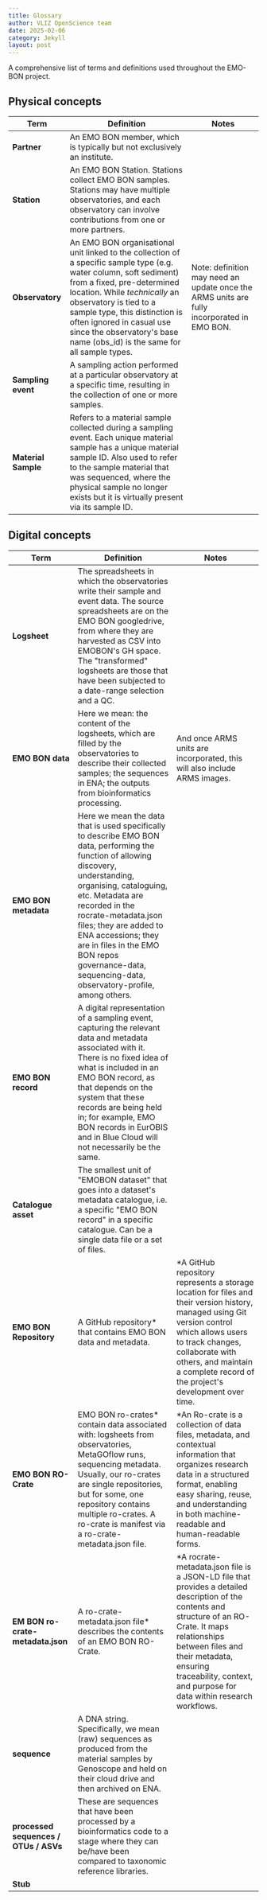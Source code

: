 ```yaml
---
title: Glossary
author: VLIZ OpenScience team
date: 2025-02-06
category: Jekyll
layout: post
---
```


A comprehensive list of terms and definitions used throughout the EMO-BON project.

## Physical concepts
| **Term**            | **Definition**                                                                                                                                                   | **Notes**                                                                                                                                                                   |
|---------------------|-------------------------------------------------------------------------------------------------------------------------------------------------------------------|-----------------------------------------------------------------------------------------------------------------------------------------------------------------------------|
| **Partner**         | An EMO BON member, which is typically but not exclusively an institute.                                                                                           |                                                                                                                                                                             |
| **Station**         | An EMO BON Station. Stations collect EMO BON samples. Stations may have multiple observatories, and each observatory can involve contributions from one or more partners. |                                                                                                                                                                             |
| **Observatory**     | An EMO BON organisational unit linked to the collection of a specific sample type (e.g. water column, soft sediment) from a fixed, pre-determined location. While *technically* an observatory is tied to a sample type, this distinction is often ignored in casual use since the observatory's base name (obs_id) is the same for all sample types. | Note: definition may need an update once the ARMS units are fully incorporated in EMO BON. |
| **Sampling event**  | A sampling action performed at a particular observatory at a specific time, resulting in the collection of one or more samples.                                       |                                                                                                                                                                             |
| **Material Sample** | Refers to a material sample collected during a sampling event. Each unique material sample has a unique material sample ID. Also used to refer to the sample material that was sequenced, where the physical sample no longer exists but it is virtually present via its sample ID. |                                                                                                                                                                             |

## Digital concepts
| **Term**            | **Definition**                                                                                                                                                    | **Notes**                                                                                                                                                                   |
|---------------------|--------------------------------------------------------------------------------------------------------------------------------------------------------------------|-----------------------------------------------------------------------------------------------------------------------------------------------------------------------------|
| **Logsheet**        | The spreadsheets in which the observatories write their sample and event data. The source spreadsheets are on the EMO BON googledrive, from where they are harvested as CSV into EMOBON's GH space. The "transformed" logsheets are those that have been subjected to a date-range selection and a QC. |                                                                                                                                                                             |
| **EMO BON data**    | Here we mean: the content of the logsheets, which are filled by the observatories to describe their collected samples; the sequences in ENA; the outputs from bioinformatics processing. | And once ARMS units are incorporated, this will also include ARMS images. |
| **EMO BON metadata**| Here we mean the data that is used specifically to describe EMO BON data, performing the function of allowing discovery, understanding, organising, cataloguing, etc. Metadata are recorded in the rocrate-metadata.json files; they are added to ENA accessions; they are in files in the EMO BON repos governance-data, sequencing-data, observatory-profile, among others. |                                                                                                                                                                             |
| **EMO BON record**  | A digital representation of a sampling event, capturing the relevant data and metadata associated with it. There is no fixed idea of what is included in an EMO BON record, as that depends on the system that these records are being held in; for example, EMO BON records in EurOBIS and in Blue Cloud will not necessarily be the same. |                                                                                                                                                                             |
| **Catalogue asset** | The smallest unit of "EMOBON dataset" that goes into a dataset's metadata catalogue, i.e. a specific "EMO BON record" in a specific catalogue. Can be a single data file or a set of files. |                                                                                                                                                                             |
| **EMO BON Repository** | A GitHub repository* that contains EMO BON data and metadata. | *A GitHub repository represents a storage location for files and their version history, managed using Git version control which allows users to track changes, collaborate with others, and maintain a complete record of the project's development over time. | |
| **EMO BON RO-Crate** | EMO BON ro-crates* contain data associated with: logsheets from observatories, MetaGOflow runs, sequencing metadata. Usually, our ro-crates are single repositories, but for some, one repository contains multiple ro-crates. A ro-crate is manifest via a ro-crate-metadata.json file. | *An Ro-crate is a collection of data files, metadata, and contextual information that organizes research data in a structured format, enabling easy sharing, reuse, and understanding in both machine-readable and human-readable forms. | |
| **EM BON ro-crate-metadata.json** | A ro-crate-metadata.json file* describes the contents of an EMO BON RO-Crate. | *A rocrate-metadata.json file is a JSON-LD file that provides a detailed description of the contents and structure of an RO-Crate. It maps relationships between files and their metadata, ensuring traceability, context, and purpose for data within research workflows. | |
| **sequence**        | A DNA string. Specifically, we mean (raw) sequences as produced from the material samples by Genoscope and held on their cloud drive and then archived on ENA. |                                                                                                                                                                             |
| **processed sequences / OTUs / ASVs** | These are sequences that have been processed by a bioinformatics code to a stage where they can be/have been compared to taxonomic reference libraries. |                                                                                                                                                                             |
| **Stub**            |                                                                                                                                                                    |                                                                                                                                                                             |
